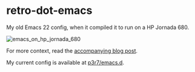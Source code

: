 # retro-dot-emacs

My old Emacs 22 config, when it compiled it to run on a HP Jornada 680.

![emacs_on_hp_jornada_680](https://www.eigenbahn.com/assets/img/emacs_on_hp_jornada_680.jpg)

For more context, read the [accompanying blog post](https://www.eigenbahn.com/2020/09/02/emacs-in-odd-places).

My current config is available at [p3r7/emacs.d](https://github.com/p3r7/emacs.d).
